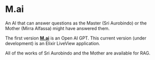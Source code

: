 # M.ai

An AI that can answer questions as the Master (Sri Aurobindo) or the Mother (Mirra Alfassa) might have answered them.

The first version [**M.ai**](https://chat.openai.com/g/g-iAYDHm7Gq-m-ai) is an Open AI GPT. This current version (under development) is an Elixir LiveView application.

All of the works of Sri Aurobindo and the Mother are available for RAG.
